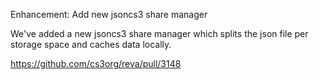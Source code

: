 Enhancement: Add new jsoncs3 share manager

We've added a new jsoncs3 share manager which splits the json file per storage
space and caches data locally.

https://github.com/cs3org/reva/pull/3148
